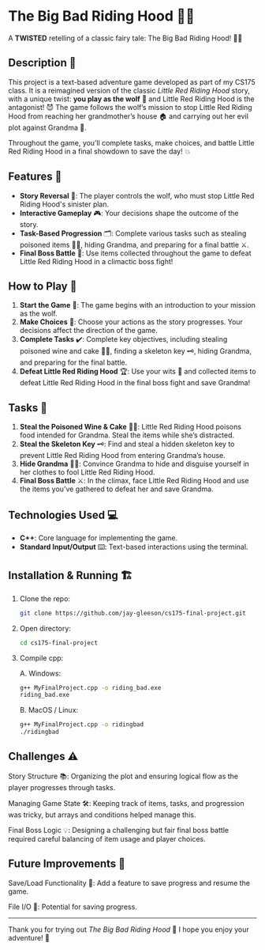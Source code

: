 # The Big Bad Riding Hood 🐺🌲
A **TWISTED** retelling of a classic fairy tale: The Big Bad Riding Hood! 🍎⛺

## Description 📜

This project is a text-based adventure game developed as part of my CS175 class. It is a reimagined version of the classic *Little Red Riding Hood* story, with a unique twist: **you play as the wolf** 🐺 and Little Red Riding Hood is the antagonist! 😈 The game follows the wolf’s mission to stop Little Red Riding Hood from reaching her grandmother’s house 🏠 and carrying out her evil plot against Grandma 👵.

Throughout the game, you’ll complete tasks, make choices, and battle Little Red Riding Hood in a final showdown to save the day! 💥

## Features 🌟

- **Story Reversal** 🔄: The player controls the wolf, who must stop Little Red Riding Hood's sinister plan.
- **Interactive Gameplay** 🎮: Your decisions shape the outcome of the story.
- **Task-Based Progression** 🗂️: Complete various tasks such as stealing poisoned items 🍷🍰, hiding Grandma, and preparing for a final battle ⚔️.
- **Final Boss Battle** 👊: Use items collected throughout the game to defeat Little Red Riding Hood in a climactic boss fight!

## How to Play 🎲

1. **Start the Game** 🚀: The game begins with an introduction to your mission as the wolf.
2. **Make Choices** 🤔: Choose your actions as the story progresses. Your decisions affect the direction of the game.
3. **Complete Tasks** ✔️: Complete key objectives, including stealing poisoned wine and cake 🍷🍰, finding a skeleton key 🗝️, hiding Grandma, and preparing for the final battle.
4. **Defeat Little Red Riding Hood** 🏆: Use your wits 🧠 and collected items to defeat Little Red Riding Hood in the final boss fight and save Grandma!

## Tasks 📝

1. **Steal the Poisoned Wine & Cake** 🍷🍰: Little Red Riding Hood poisons food intended for Grandma. Steal the items while she’s distracted.
2. **Steal the Skeleton Key** 🗝️: Find and steal a hidden skeleton key to prevent Little Red Riding Hood from entering Grandma’s house.
3. **Hide Grandma** 🕵️‍♂️: Convince Grandma to hide and disguise yourself in her clothes to fool Little Red Riding Hood.
4. **Final Boss Battle** ⚔️: In the climax, face Little Red Riding Hood and use the items you’ve gathered to defeat her and save Grandma.

## Technologies Used 💻

- **C++**: Core language for implementing the game.
- **Standard Input/Output** ⌨️: Text-based interactions using the terminal.

## Installation & Running 🏗️
1. Clone the repo:
   ```bash
   git clone https://github.com/jay-gleeson/cs175-final-project.git
   ```
2. Open directory:
   ```bash
   cd cs175-final-project
   ```
3. Compile cpp:

   A. Windows:
      ```bash
      g++ MyFinalProject.cpp -o riding_bad.exe
      riding_bad.exe
      ```
   B. MacOS / Linux:
      ```bash
      g++ MyFinalProject.cpp -o ridingbad
      ./ridingbad
      ```
## Challenges ⚠️

Story Structure 📚: Organizing the plot and ensuring logical flow as the player progresses through tasks.

Managing Game State 🛠️: Keeping track of items, tasks, and progression was tricky, but arrays and conditions helped manage this.

Final Boss Logic 💡: Designing a challenging but fair final boss battle required careful balancing of item usage and player choices.

## Future Improvements 🚀

Save/Load Functionality 💾: Add a feature to save progress and resume the game.

File I/O 📝: Potential for saving progress.

---

Thank you for trying out *The Big Bad Riding Hood* 🐺 I hope you enjoy your adventure! 🌲
